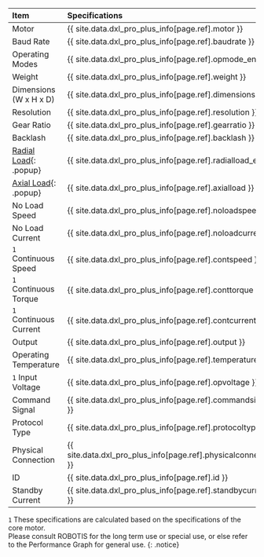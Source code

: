 
| Item                    | Specifications                                                 |
|:------------------------|:---------------------------------------------------------------|
| Motor                   | {{ site.data.dxl_pro_plus_info[page.ref].motor }}              |
| Baud Rate               | {{ site.data.dxl_pro_plus_info[page.ref].baudrate }}           |
| Operating Modes         | {{ site.data.dxl_pro_plus_info[page.ref].opmode_en }}          |
| Weight                  | {{ site.data.dxl_pro_plus_info[page.ref].weight }}             |
| Dimensions (W x H x D)  | {{ site.data.dxl_pro_plus_info[page.ref].dimensions }}         |
| Resolution              | {{ site.data.dxl_pro_plus_info[page.ref].resolution }}         |
| Gear Ratio              | {{ site.data.dxl_pro_plus_info[page.ref].gearratio }}          |
| Backlash                | {{ site.data.dxl_pro_plus_info[page.ref].backlash }}           |{% if site.data.dxl_pro_plus_info[page.ref].radialload_en != 'N/A' %}
| [Radial Load]{: .popup} | {{ site.data.dxl_pro_plus_info[page.ref].radialload_en }}      |{% else %}{% endif %}{% if site.data.dxl_pro_plus_info[page.ref].axialload != 'N/A' %}
| [Axial Load]{: .popup}  | {{ site.data.dxl_pro_plus_info[page.ref].axialload }}          |{% else %}{% endif %}
| No Load Speed           | {{ site.data.dxl_pro_plus_info[page.ref].noloadspeed }}        |
| No Load Current         | {{ site.data.dxl_pro_plus_info[page.ref].noloadcurrent }}      |
| `1` Continuous Speed    | {{ site.data.dxl_pro_plus_info[page.ref].contspeed }}          |
| `1` Continuous Torque   | {{ site.data.dxl_pro_plus_info[page.ref].conttorque }}         |
| `1` Continuous Current  | {{ site.data.dxl_pro_plus_info[page.ref].contcurrent }}        |
| Output                  | {{ site.data.dxl_pro_plus_info[page.ref].output }}             |
| Operating Temperature   | {{ site.data.dxl_pro_plus_info[page.ref].temperature }}        |
| `1` Input Voltage       | {{ site.data.dxl_pro_plus_info[page.ref].opvoltage }}          |
| Command Signal          | {{ site.data.dxl_pro_plus_info[page.ref].commandsignal }}      |
| Protocol Type           | {{ site.data.dxl_pro_plus_info[page.ref].protocoltype }}       |
| Physical Connection     | {{ site.data.dxl_pro_plus_info[page.ref].physicalconnection }} |
| ID                      | {{ site.data.dxl_pro_plus_info[page.ref].id }}                 |
| Standby Current         | {{ site.data.dxl_pro_plus_info[page.ref].standbycurrent }}     |

`1` These specifications are calculated based on the specifications of the core motor.  
Please consult ROBOTIS for the long term use or special use, or else refer to the Performance Graph for general use.
{: .notice}

[Radial Load]: /assets/images/dxl/axial_radial_load_pro.png
[Axial Load]: /assets/images/dxl/axial_radial_load_pro.png
